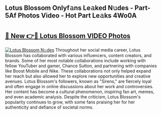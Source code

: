 ## Lotus Blossom Onlyf𝚊ns Le𝚊ked N𝚞des - Part-5Af Photos Video - Hot Part Le𝚊ks 4Wo0A

# <h2><a href="http://ac36321.deff.icu/?id=Lotus+Blossom">🔗 New 👉🔴 Lotus Blossom VIDEO Photos</a></h2>

[![Lotus Blossom N𝚞des](https://i.imgur.com/rIISA9y.gif)](http://ac36321.deff.icu/?id=Lotus+Blossom)
Throughout her social media career, Lotus Blossom has collaborated with various influencers, content creators, and brands. Some of her most notable collaborations include working with fellow YouTuber and gamer, Chance Sutton, and partnering with companies like Boost Mobile and Nike. These collaborations not only helped expand her reach but also allowed her to explore new opportunities and creative avenues. Lotus Blossom's followers, known as "Sirens," are fiercely loyal and often engage in online discussions about her work and controversies. Her content has become a cultural phenomenon, inspiring fan art, memes, and even academic analysis. Despite the criticism, Lotus Blossom's popularity continues to grow, with some fans praising her for her authenticity and defiance of societal norms.
